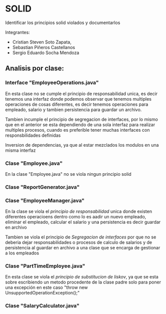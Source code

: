
# SOLID

Identificar los principios solid violados y documentarlos

Integrantes: 
+ Cristian Steven Soto Zapata,
+ Sebastian Piñeros Castellanos
+ Sergio Eduardo Socha Mendoza


## Analisis por clase:

### Interface "EmployeeOperations.java"

En esta clase no se cumple el principio de responsabilidad unica, es decir tenemos una interfaz donde podemos observar que tenemos multiples operaciones de cosas diferentes, es decir tenemos operaciones para empleado, salario y tambien persistencia para guardar un archivo.

Tambien incumple el principio de segregacion de interfaces, por lo mismo que en el anterior se esta dependiendo de una sola interfaz para realizar multiples procesos, cuando es preferible tener muchas interfaces con responsbilidades definidas

Inversion de dependencias, ya que al estar mezclados los modulos en una misma interfaz 

### Clase "Employee.java"

En la clase "Employee.java" no se viola ningun principio solid

### Clase "ReportGenerator.java"



### Clase "EmployeeManager.java"

En la clase  se viola el _principio de responsabilidad_ unica donde existen diferentes operacioens dentro como lo es aadir un nuevo empleado, eliminar el empleado, calcular el salario y una persistencia es decir guardar en archivo

Tambien se viola el principio de _Segregacion de interfaces_ por que no se deberia dejar responsabilidades o procesos de calculo de salarios y de persistencia al guardar en archivo a una clase que se encarga de gestionar a los empleados

### Clase "PartTimeEmployee.java"

En esta clase se viola el _principio de substitucion de liskov_, ya que se esta sobre escribiendo un metodo procedente de la clase padre solo para poner una excepción en este caso "throw new UnsupportedOperationException();"

### Clase "SalaryCalculator.java"


